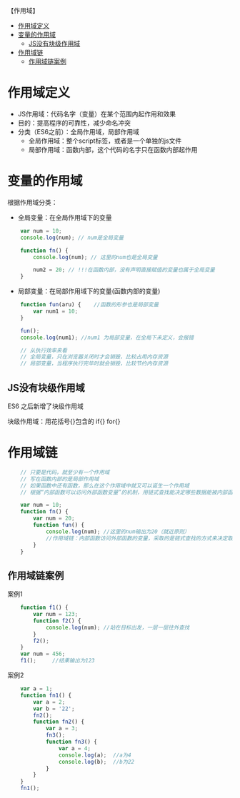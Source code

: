 【作用域】

- [作用域定义](#作用域定义)
- [变量的作用域](#变量的作用域)
	- [JS没有块级作用域](#js没有块级作用域)
- [作用域链](#作用域链)
	- [作用域链案例](#作用域链案例)

# 作用域定义

- JS作用域：代码名字（变量）在某个范围内起作用和效果
- 目的：提高程序的可靠性，减少命名冲突
- 分类（ES6之前）：全局作用域，局部作用域
  - 全局作用域：整个script标签，或者是一个单独的js文件
  - 局部作用域：函数内部，这个代码的名字只在函数内部起作用


# 变量的作用域

根据作用域分类：

- 全局变量：在全局作用域下的变量

```js
	var num = 10;
	console.log(num); // num是全局变量

	function fn() {
		console.log(num); // 这里的num也是全局变量

		num2 = 20; // !!!在函数内部，没有声明直接赋值的变量也属于全局变量 
	}
```

- 局部变量：在局部作用域下的变量(函数内部的变量)

```js
	function fun(aru) {    //函数的形参也是局部变量
		var num1 = 10;
	}

	fun();
	console.log(num1); //num1 为局部变量，在全局下未定义，会报错

	// 从执行效率来看
	// 全局变量，只在浏览器关闭时才会销毁，比较占用内存资源
	// 局部变量，当程序执行完毕时就会销毁，比较节约内存资源
```

## JS没有块级作用域

ES6 之后新增了块级作用域

块级作用域：用花括号{}包含的 if{} for{}

# 作用域链

```js
	// 只要是代码，就至少有一个作用域
	// 写在函数内部的是局部作用域
	// 如果函数中还有函数，那么在这个作用域中就又可以诞生一个作用域
	// 根据“内部函数可以访问外部函数变量”的机制，用链式查找能决定哪些数据能被内部函数访问，这就成为作用域链

	var num = 10;
	function fn() {
		var num = 20;
		function fun() {
			console.log(num); //这里的num输出为20（就近原则）
			//作用域链：内部函数访问外部函数的变量，采取的是链式查找的方式来决定取哪个值，这种结构称为作用域链（就近原则）
		}
	}
```

## 作用域链案例

案例1

```js
	function f1() {
		var num = 123;
		function f2() {
			console.log(num); //站在目标出发，一层一层往外查找
		}
		f2();
	}
	var num = 456;
	f1();     //结果输出为123
```

案例2

```js
	var a = 1;
	function fn1() {
		var a = 2;
		var b = '22';
		fn2();
		function fn2() {
			var a = 3;
			fn3();
			function fn3() {
				var a = 4;
				console.log(a);  //a为4
				console.log(b);  //b为22
			}
		}
	}
	fn1();
```